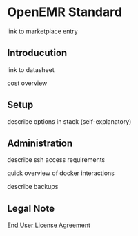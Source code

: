 # OpenEMR Standard

link to marketplace entry

## Introducution

link to datasheet

cost overview

## Setup

describe options in stack (self-explanatory)

## Administration

describe ssh access requirements

quick overview of docker interactions

describe backups

## Legal Note

[End User License Agreement](https://github.com/openemr/openemr-devops/tree/master/stacks/AWS-mktplace/EULA.txt)
